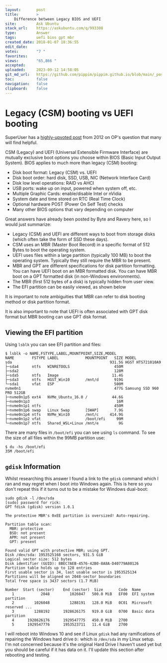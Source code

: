 ```yaml
---
layout:       post
title:        >
    Difference between Legacy BIOS and UEFI
site:         Ask Ubuntu
stack_url:    https://askubuntu.com/q/993308
type:         Answer
tags:         uefi bios gpt mbr
created_date: 2018-01-07 18:36:55
edit_date:    
votes:        "7 "
favorites:    
views:        "65,866 "
accepted:     
uploaded:     2023-09-12 14:58:05
git_md_url:   https://github.com/pippim/pippim.github.io/blob/main/_posts/2018/2018-01-07-Difference-between-Legacy-BIOS-and-UEFI.md
toc:          false
navigation:   false
clipboard:    false
---
```


# Legacy (CSM) booting vs UEFI booting

SuperUser has a [highly-upvoted post][1] from 2012 on OP's question that many will find helpful.

CSM (Legacy) and UEFI (Universal Extensible Firmware Interface) are mutually exclusive boot options you choose within BIOS (Basic Input Output System). BIOS applies to much more than legacy (CSM) booting:

- Disk boot format: Legacy (CSM) vs. UEFI
- Disk boot order: hard disk, SSD, USB, NIC (Network Interface Card)
- Disk low level operations: RAID vs AHCI
- USB ports: wake up on input, powered when system off, etc.
- Multiple Graphic Cards: enable/disable Intel or nVidia
- System date and time stored on RTC (Real Time Clock)
- Optional hardware POST (Power On Self Test) checks
- Many other BIOS options that vary depending on computer

Great answers have already been posted by Byte and Ravery here, so I would just summarize:

- Legacy (CSM) and UEFI are different ways to boot from storage disks (which often take the form of SSD these days).
- CSM uses an MBR (Master Boot Record) in a specific format of 512 Bytes to boot the operating system.
- UEFI uses files within a large partition (typically 100 MB) to boot the operating system. Typically they still require the MBR to be present.
- MBR and GPT are different specifications for disk partition formatting. You can have UEFI boot on an MBR formatted disk. You can have MBR boot on a GPT formatted disk (in non-Windows environments).
- The MBR (first 512 bytes of a disk) is typically hidden from user view.
- The EFI partition can be easily viewed, as shown below

It is important to note ambiguities that MBR can refer to disk booting method or disk partition format.

It is also important to note that UEFI is often associated with GPT disk format but MBR booting can use GPT disk format.

## Viewing the EFI partition

Using `lsblk` you can see EFI partition and files:

``` 
$ lsblk -o NAME,FSTYPE,LABEL,MOUNTPOINT,SIZE,MODEL
NAME        FSTYPE LABEL            MOUNTPOINT   SIZE MODEL
sda                                            931.5G HGST HTS721010A9
├─sda4      ntfs   WINRETOOLS                    450M 
├─sda2                                           128M 
├─sda5      ntfs   Image                        11.4G 
├─sda3      ntfs   HGST_Win10       /mnt/d       919G 
└─sda1      vfat   ESP                           500M 
nvme0n1                                          477G Samsung SSD 960 PRO 512GB           
├─nvme0n1p5 ext4   NVMe_Ubuntu_16.0 /           44.6G 
├─nvme0n1p3                                       16M 
├─nvme0n1p1 ntfs                                 450M 
├─nvme0n1p6 swap   Linux Swap       [SWAP]       7.9G 
├─nvme0n1p4 ntfs   NVMe_Win10       /mnt/c     414.9G 
├─nvme0n1p2 vfat                    /boot/efi     99M 
└─nvme0n1p7 ntfs   Shared_WSL+Linux /mnt/e         9G 
```

There are many files in `/boot/efi` you can see using `ls` command. To see the size of all files within the 99MB partition use:

``` 
$ du -hs /boot/efi
35M	/boot/efi
```

## `gdisk` Information

Whilst researching this answer I found a link to the `gdisk` command which I ran and may regret when I boot into Windows again. This is here so you don't repeat this if it turns out to be a mistake for Windows dual-boot:

``` 
sudo gdisk -l /dev/sda
[sudo] password for rick:          
GPT fdisk (gdisk) version 1.0.1

The protective MBR's 0xEE partition is oversized! Auto-repairing.

Partition table scan:
  MBR: protective
  BSD: not present
  APM: not present
  GPT: present

Found valid GPT with protective MBR; using GPT.
Disk /dev/sda: 1953525168 sectors, 931.5 GiB
Logical sector size: 512 bytes
Disk identifier (GUID): 8BEC7AEB-4576-42B0-8A8A-D40779A80126
Partition table holds up to 128 entries
First usable sector is 34, last usable sector is 1953525134
Partitions will be aligned on 2048-sector boundaries
Total free space is 3437 sectors (1.7 MiB)

Number  Start (sector)    End (sector)  Size       Code  Name
   1            2048         1026047   500.0 MiB   EF00  EFI system partition
   2         1026048         1288191   128.0 MiB   0C01  Microsoft reserved ...
   3         1288192      1928626175   919.0 GiB   0700  Basic data partition
   4      1928626176      1929547775   450.0 MiB   2700  
   5      1929547776      1953523711   11.4 GiB    2700  
```

I will reboot into Windows 10 and see if Linux `gdisk` had any ramifications of repairing the Windows hard drive `D:` which is `/dev/sda` in my Linux setup. I'm not concerned because it's the original Hard Drive I haven't used yet but you should be careful if it has data on it. I'll update this section after rebooting and testing.

  [1]: https://superuser.com/questions/496026/what-is-the-difference-in-boot-with-bios-and-boot-with-uefi
